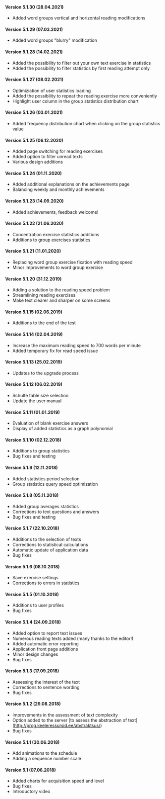 #### Version 5.1.30 (28.04.2021)
- Added word groups vertical and horizontal reading modifications
#### Version 5.1.29 (07.03.2021)
- Added word groups "blurry" modification
#### Version 5.1.28 (14.02.2021)
- Added the possibility to filter out your own text exercise in statistics
- Added the possibility to filter statistics by first reading attempt only
#### Version 5.1.27 (08.02.2021)
- Optimiziation of user statistics loading
- Added the possibility to repeat the reading exercise more conveniently
- Highlight user column in the group statistics distribution chart
#### Version 5.1.26 (03.01.2021)
- Added frequency distribution chart when clicking on the group statistics value
#### Version 5.1.25 (06.12.2020)
- Added page switching for reading exercises
- Added option to filter unread texts
- Various design additions
#### Version 5.1.24 (01.11.2020)
- Added additional explanations on the achievements page
- Balancing weekly and monthly achievements
#### Version 5.1.23 (14.09.2020)
- Added achievements, feedback welcome!
#### Version 5.1.22 (21.06.2020)
- Concentration exercise statistics additions
- Additions to group exercises statistics
#### Version 5.1.21 (11.01.2020)
- Replacing word group exercise fixation with reading speed
- Minor improvements to word group exercise
#### Version 5.1.20 (31.12.2019)
- Adding a solution to the reading speed problem
- Streamlining reading exercises
- Make text clearer and sharper on some screens
#### Version 5.1.15 (02.06.2019)
- Additions to the end of the test
#### Version 5.1.14 (02.04.2019)
- Increase the maximum reading speed to 700 words per minute
- Added temporary fix for read speed issue
#### Version 5.1.13 (25.02.2019)
- Updates to the upgrade process
#### Version 5.1.12 (06.02.2019)
- Schulte table size selection
- Update the user manual
#### Version 5.1.11 (01.01.2019)
- Evaluation of blank exercise answers
- Display of added statistics as a graph polynomial
#### Version 5.1.10 (02.12.2018)
- Additions to group statistics
- Bug fixes and testing
#### Version 5.1.9 (12.11.2018)
- Added statistics period selection
- Group statistics query speed optimization
#### Version 5.1.8 (05.11.2018)
- Added group averages statistics
- Corrections to text questions and answers
- Bug fixes and testing
#### Version 5.1.7 (22.10.2018)
- Additions to the selection of texts
- Corrections to statistical calculations
- Automatic update of application data
- Bug fixes
#### Version 5.1.6 (08.10.2018)
- Save exercise settings
- Corrections to errors in statistics
#### Version 5.1.5 (01.10.2018)
- Additions to user profiles
- Bug fixes
#### Version 5.1.4 (24.09.2018)
- Added option to report text issues
- Numerous reading texts added (many thanks to the editor!)
- Added automatic error reporting
- Application front page additions
- Minor design changes
- Bug fixes
#### Version 5.1.3 (17.09.2018)
- Assessing the interest of the text
- Corrections to sentence wording
- Bug fixes
#### Version 5.1.2 (29.08.2018)
- Improvements in the assessment of text complexity
- Option added to the server [to assess the abstraction of text] (http://prog.keeleressursid.ee/abstraktsus/)
- Bug fixes
#### Version 5.1.1 (30.06.2018)
- Add animations to the schedule
- Adding a sequence number scale
#### Version 5.1 (07.06.2018)
- Added charts for acquisition speed and level
- Bug fixes
- Introductory video